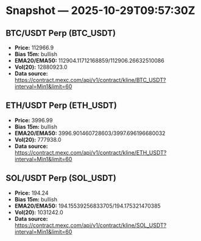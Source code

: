 # Snapshot — 2025-10-29T09:57:30Z

## BTC/USDT Perp (BTC_USDT)
- **Price:** 112966.9
- **Bias 15m:** bullish
- **EMA20/EMA50:** 112904.11712168859/112906.26632510086
- **Vol(20):** 12880923.0
- **Data source:** https://contract.mexc.com/api/v1/contract/kline/BTC_USDT?interval=Min1&limit=60

## ETH/USDT Perp (ETH_USDT)
- **Price:** 3996.99
- **Bias 15m:** bullish
- **EMA20/EMA50:** 3996.901460728603/3997.696196680032
- **Vol(20):** 777938.0
- **Data source:** https://contract.mexc.com/api/v1/contract/kline/ETH_USDT?interval=Min1&limit=60

## SOL/USDT Perp (SOL_USDT)
- **Price:** 194.24
- **Bias 15m:** bullish
- **EMA20/EMA50:** 194.15539256833705/194.175321470385
- **Vol(20):** 1031242.0
- **Data source:** https://contract.mexc.com/api/v1/contract/kline/SOL_USDT?interval=Min1&limit=60
